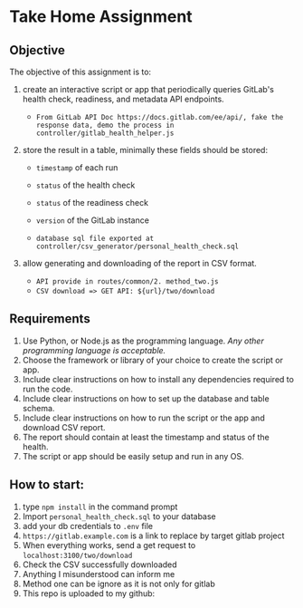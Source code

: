 # Take Home Assignment

## Objective

The objective of this assignment is to:

1. create an interactive script or app that periodically queries GitLab's health check, readiness, and metadata API endpoints. 
   - `From GitLab API Doc https://docs.gitlab.com/ee/api/, fake the response data, demo the process in controller/gitlab_health_helper.js`

1. store the result in a table, minimally these fields should be stored:

    - `timestamp` of each run
    - `status` of the health check
    - `status` of the readiness check
    - `version` of the GitLab instance

    - `database sql file exported at controller/csv_generator/personal_health_check.sql` 

1. allow generating and downloading of the report in CSV format.

   - `API provide in routes/common/2. method_two.js`
   - `CSV download => GET API: ${url}/two/download`

## Requirements

1. Use Python, or Node.js as the programming language. _Any other programming language is acceptable._
1. Choose the framework or library of your choice to create the script or app.
1. Include clear instructions on how to install any dependencies required to run the code.
1. Include clear instructions on how to set up the database and table schema.
1. Include clear instructions on how to run the script or the app and download CSV report.
1. The report should contain at least the timestamp and status of the health.
1. The script or app should be easily setup and run in any OS.

## How to start:

1. type `npm install` in the command prompt
1. Import `personal_health_check.sql` to your database
1. add your db credentials to `.env` file 
1. `https://gitlab.example.com` is a link to replace by target gitlab project
1. When everything works, send a get request to `localhost:3100/two/download` 
1. Check the CSV successfully downloaded
1. Anything I misunderstood can inform me
1. Method one can be ignore as it is not only for gitlab
1. This repo is uploaded to my github: 


